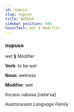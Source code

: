 ```yaml
---
id: nupuso
slug: nupuso
title: NUPUSO
sidebar_position: 696
hoverText: wet § Modifier
---
```


### nupuso

*wet* **§** Modifier

**Verb**: to be wet

**Noun**: wetness

**Modifier**: wet

Ilocano nabasa [nɐbɐˈsa]

*Austronesian Language Family*